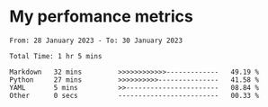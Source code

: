 # My perfomance metrics
<!--START_SECTION:waka-->

```text
From: 28 January 2023 - To: 30 January 2023

Total Time: 1 hr 5 mins

Markdown   32 mins         >>>>>>>>>>>>-------------   49.19 %
Python     27 mins         >>>>>>>>>>---------------   41.58 %
YAML       5 mins          >>-----------------------   08.84 %
Other      0 secs          -------------------------   00.33 %
```

<!--END_SECTION:waka-->
